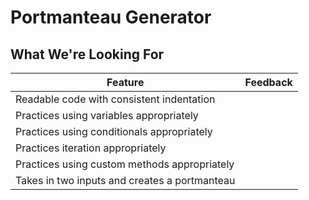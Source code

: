 # Portmanteau Generator
## What We're Looking For

Feature 	| Feedback
---	      | ---
Readable code with consistent indentation |
Practices using variables appropriately |
Practices using conditionals appropriately |
Practices iteration appropriately |
Practices using custom methods appropriately |
Takes in two inputs and creates a portmanteau | 
